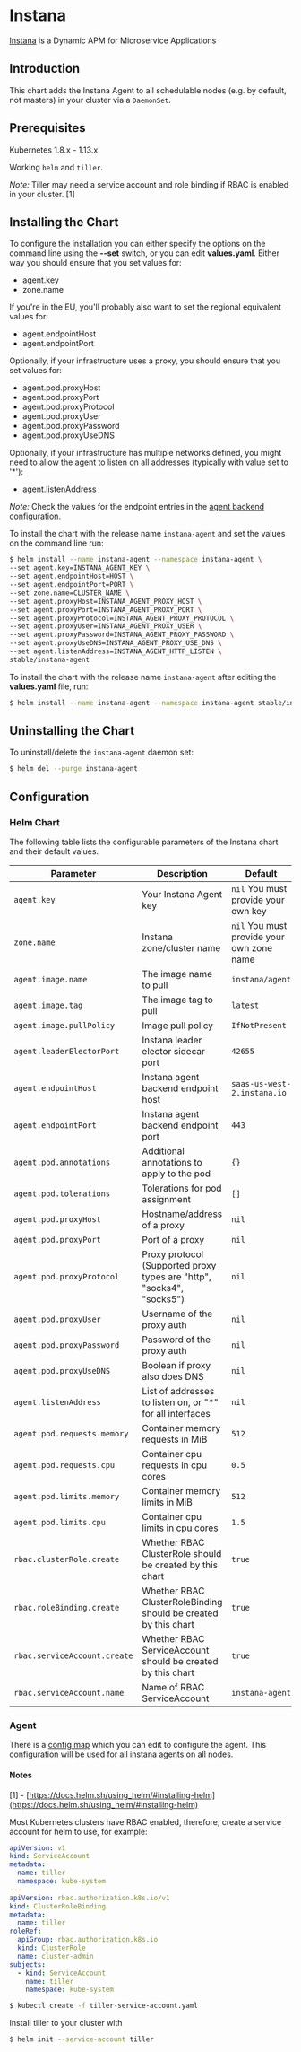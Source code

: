 # Instana

[Instana](https://www.instana.com/) is a Dynamic APM for Microservice Applications

## Introduction

This chart adds the Instana Agent to all schedulable nodes (e.g. by default, not masters) in your cluster via a `DaemonSet`.

## Prerequisites

Kubernetes 1.8.x - 1.13.x

Working `helm` and `tiller`.

_Note:_ Tiller may need a service account and role binding if RBAC is enabled in your cluster. [1]

## Installing the Chart

To configure the installation you can either specify the options on the command line using the **--set** switch, or you can edit **values.yaml**. Either way you should ensure that you set values for:

* agent.key
* zone.name

If you're in the EU, you'll probably also want to set the regional equivalent values for:

* agent.endpointHost
* agent.endpointPort

Optionally, if your infrastructure uses a proxy, you should ensure that you set values for:

* agent.pod.proxyHost
* agent.pod.proxyPort
* agent.pod.proxyProtocol
* agent.pod.proxyUser
* agent.pod.proxyPassword
* agent.pod.proxyUseDNS

Optionally, if your infrastructure has multiple networks defined, you might need to allow the agent to listen on all addresses (typically with value set to '*'):

* agent.listenAddress

_Note:_ Check the values for the endpoint entries in the [agent backend configuration](https://docs.instana.io/quick_start/agent_configuration/#backend).

To install the chart with the release name `instana-agent` and set the values on the command line run:

```bash
$ helm install --name instana-agent --namespace instana-agent \
--set agent.key=INSTANA_AGENT_KEY \
--set agent.endpointHost=HOST \
--set agent.endpointPort=PORT \
--set zone.name=CLUSTER_NAME \
--set agent.proxyHost=INSTANA_AGENT_PROXY_HOST \
--set agent.proxyPort=INSTANA_AGENT_PROXY_PORT \
--set agent.proxyProtocol=INSTANA_AGENT_PROXY_PROTOCOL \
--set agent.proxyUser=INSTANA_AGENT_PROXY_USER \
--set agent.proxyPassword=INSTANA_AGENT_PROXY_PASSWORD \
--set agent.proxyUseDNS=INSTANA_AGENT_PROXY_USE_DNS \
--set agent.listenAddress=INSTANA_AGENT_HTTP_LISTEN \
stable/instana-agent
```

To install the chart with the release name `instana-agent` after editing the **values.yaml** file, run:

```bash
$ helm install --name instana-agent --namespace instana-agent stable/instana-agent
```

## Uninstalling the Chart

To uninstall/delete the `instana-agent` daemon set:

```bash
$ helm del --purge instana-agent
```

## Configuration

### Helm Chart

The following table lists the configurable parameters of the Instana chart and their default values.

|             Parameter              |            Description                                                  |                    Default                |
|------------------------------------|-------------------------------------------------------------------------|-------------------------------------------|
| `agent.key`                        | Your Instana Agent key                                                  | `nil` You must provide your own key       |
| `zone.name`                        | Instana zone/cluster name                                               | `nil` You must provide your own zone name |
| `agent.image.name`                 | The image name to pull                                                  | `instana/agent`                           |
| `agent.image.tag`                  | The image tag to pull                                                   | `latest`                                  |
| `agent.image.pullPolicy`           | Image pull policy                                                       | `IfNotPresent`                            |
| `agent.leaderElectorPort`          | Instana leader elector sidecar port                                     | `42655`                                   |
| `agent.endpointHost`               | Instana agent backend endpoint host                                     | `saas-us-west-2.instana.io`               |
| `agent.endpointPort`               | Instana agent backend endpoint port                                     | `443`                                     |
| `agent.pod.annotations`            | Additional annotations to apply to the pod                              | `{}`                                      |
| `agent.pod.tolerations`            | Tolerations for pod assignment                                          | `[]`                                      |
| `agent.pod.proxyHost`              | Hostname/address of a proxy                                             | `nil`                                     |
| `agent.pod.proxyPort`              | Port of a proxy                                                         | `nil`                                     |
| `agent.pod.proxyProtocol`          | Proxy protocol (Supported proxy types are "http", "socks4", "socks5")   | `nil`                                     |
| `agent.pod.proxyUser`              | Username of the proxy auth                                              | `nil`                                     |
| `agent.pod.proxyPassword`          | Password of the proxy auth                                              | `nil`                                     |
| `agent.pod.proxyUseDNS`            | Boolean if proxy also does DNS                                          | `nil`                                     |
| `agent.listenAddress`              | List of addresses to listen on, or "*" for all interfaces               | `nil`                                     |
| `agent.pod.requests.memory`        | Container memory requests in MiB                                        | `512`                                     |
| `agent.pod.requests.cpu`           | Container cpu requests in cpu cores                                     | `0.5`                                     |
| `agent.pod.limits.memory`          | Container memory limits in MiB                                          | `512`                                     |
| `agent.pod.limits.cpu`             | Container cpu limits in cpu cores                                       | `1.5`                                     |
| `rbac.clusterRole.create`          | Whether RBAC ClusterRole should be created by this chart                | `true`                                    |
| `rbac.roleBinding.create`          | Whether RBAC ClusterRoleBinding should be created by this chart         | `true`                                    |
| `rbac.serviceAccount.create`       | Whether RBAC ServiceAccount should be created by this chart             | `true`                                    |
| `rbac.serviceAccount.name`         | Name of RBAC ServiceAccount                                             | `instana-agent`                           |

### Agent

There is a [config map](templates/configmap.yaml) which you can edit to configure the agent. This configuration will be used for all instana agents on all nodes.

#### Notes

[1] - [https://docs.helm.sh/using_helm/#installing-helm](https://docs.helm.sh/using_helm/#installing-helm)

Most Kubernetes clusters have RBAC enabled, therefore, create a service account for helm to use, for example:

```yaml
apiVersion: v1
kind: ServiceAccount
metadata:
  name: tiller
  namespace: kube-system
---
apiVersion: rbac.authorization.k8s.io/v1
kind: ClusterRoleBinding
metadata:
  name: tiller
roleRef:
  apiGroup: rbac.authorization.k8s.io
  kind: ClusterRole
  name: cluster-admin
subjects:
  - kind: ServiceAccount
    name: tiller
    namespace: kube-system
```

```bash
$ kubectl create -f tiller-service-account.yaml
```

Install tiller to your cluster with

```bash
$ helm init --service-account tiller
```
